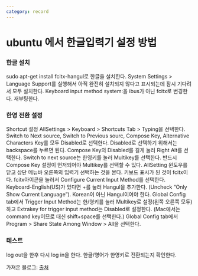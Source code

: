 ```yaml
---
category: record
---
```

# ubuntu 에서 한글입력기 설정 방법

### 한글 설치
sudo apt-get install fcitx-hangul로 한글을 설치한다.
System Settings > Language Support를 실행해서 아직 완전히 설치되지 않다고 표시되는데 잠시 기다려서 모두 설치한다.
Keyboard input method system:을 ibus가 아닌 fcitx로 변경한다.
재부팅한다.

### 한영 전환 설정
Shortcut 설정
AllSettings > Keyboard > Shortcuts Tab > Typing을 선택한다.
Switch to Next source, Switch to Previous sourc, Compose Key, Alternative Characters Key를 모두 Disabled로 선택한다. Disabled로 선택하기 위해서는 backspace를 누르면 된다.
Compose Key의 Disabled를 길게 눌러 Right Alt를 선택한다.
Switch to next source는 한영키를 눌러 Multikey를 선택한다. 반드시 Compose Key 설정이 먼저되어야 Multikey를 선택할 수 있다.
AllSetting 윈도우를 닫고 상단 메뉴바 오른쪽의 입력기 선택하는 것을 본다. 키보드 표시가 된 것이 fcitx이다. fcitx아이콘을 눌러서 Configure Current Input Method를 선택한다.
Keyboard-English(US)가 있다면 +를 눌러 Hangul을 추가한다. (Uncheck “Only Show Current Language”). Korean이 아닌 Hangul이여야 한다.
Global Config tab에서 Trigger Input Method는 한/영키를 눌러 Multikey로 설정(왼쪽 오른쪽 모두)하고 Extrakey for trigger input method는 Disabled로 설정한다. (Mac에서는 command key이므로 대신 shift+space를 선택한다.)
Global Config tab에서 Program > Share State Among Window > All을 선택한다.

### 테스트
log out을 한후 다시 log in을 한다.
한글/영어가 한영키로 전환되는지 확인한다.

가져온 블로그: [출처](http://hochulshin.com/ubuntu-1604-hangul/)
